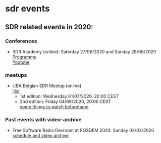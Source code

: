 # sdr events


## SDR related events in 2020:

### Conferences

* SDR Academy (online): Saterday 27/06/2020 and Sunday 28/06/2020  
[Programme](http://https://2020.sdra.io/pages/programme.html)  
[Youtube](https://youtube.sdra.io)


### meetups

* UBA Belgian SDR Meetup (online)  
[jitsi](https://meet.jit.si/UBABelgianSDRMeetup)
  * 1st edition: Wednesday 01/07/2020, 20:00 CEST  
  * 2nd edition: Friday 04/09/2020, 20:00 CEST  
  [some things to watch beforehand](https://github.com/on1arf/sdr/blob/master/besdrmeetup2.md)

### Past events with video-archive
* Free Software Radio Devroom at FOSDEM 2020: Sunday 02/02/2020  
[schedule and video archive](https://fosdem.org/2020/schedule/track/free_software_radio/)
